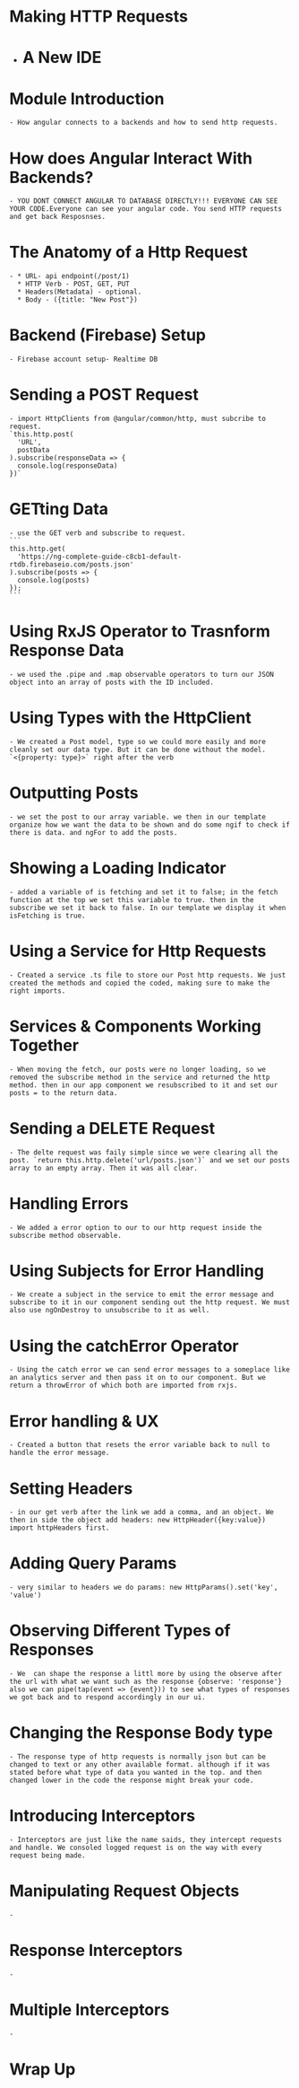 # Making HTTP Requests
  - # A New IDE
  # Module Introduction
    - How angular connects to a backends and how to send http requests.
  # How does Angular Interact With Backends?
    - YOU DONT CONNECT ANGULAR TO DATABASE DIRECTLY!!! EVERYONE CAN SEE YOUR CODE.Everyone can see your angular code. You send HTTP requests and get back Resposnses.
  # The Anatomy of a Http Request
    - * URL- api endpoint(/post/1)
      * HTTP Verb - POST, GET, PUT 
      * Headers(Metadata) - optional.
      * Body - ({title: "New Post"})
  # Backend (Firebase) Setup
    - Firebase account setup- Realtime DB
  # Sending a POST Request
    - import HttpClients from @angular/common/http, must subcribe to request.
    `this.http.post(
      'URL',
      postData
    ).subscribe(responseData => {
      console.log(responseData)
    })`
  # GETting Data
    - use the GET verb and subscribe to request.
    ```
    this.http.get(
      'https://ng-complete-guide-c8cb1-default-rtdb.firebaseio.com/posts.json'
    ).subscribe(posts => {
      console.log(posts)
    });
    ```
  
  # Using RxJS Operator to Trasnform Response Data
    - we used the .pipe and .map observable operators to turn our JSON object into an array of posts with the ID included.
  # Using Types with the HttpClient
    - We created a Post model, type so we could more easily and more cleanly set our data type. But it can be done without the model. `<{property: type}>` right after the verb
  # Outputting Posts
    - we set the post to our array variable. we then in our template organize how we want the data to be shown and do some ngif to check if there is data. and ngFor to add the posts.
  # Showing a Loading Indicator
    - added a variable of is fetching and set it to false; in the fetch function at the top we set this variable to true. then in the subscribe we set it back to false. In our template we display it when isFetching is true.
  # Using a Service for Http Requests
    - Created a service .ts file to store our Post http requests. We just created the methods and copied the coded, making sure to make the right imports.
  # Services & Components Working Together
    - When moving the fetch, our posts were no longer loading, so we removed the subscribe method in the service and returned the http method. then in our app component we resubscribed to it and set our posts = to the return data.
  # Sending a DELETE Request
    - The delte request was faily simple since we were clearing all the post. `return this.http.delete('url/posts.json')` and we set our posts array to an empty array. Then it was all clear.
  # Handling Errors
    - We added a error option to our to our http request inside the subscribe method observable.
  # Using Subjects for Error Handling
    - We create a subject in the service to emit the error message and subscribe to it in our component sending out the http request. We must also use ngOnDestroy to unsubscribe to it as well.
  # Using the catchError Operator
    - Using the catch error we can send error messages to a someplace like an analytics server and then pass it on to our component. But we return a throwError of which both are imported from rxjs.
  # Error handling & UX
    - Created a button that resets the error variable back to null to handle the error message.
  # Setting Headers
    - in our get verb after the link we add a comma, and an object. We then in side the object add headers: new HttpHeader({key:value}) import httpHeaders first. 
  # Adding Query Params
    - very similar to headers we do params: new HttpParams().set('key', 'value')
  # Observing Different Types of Responses
    - We  can shape the response a littl more by using the observe after the url with what we want such as the response {observe: 'response'} also we can pipe(tap(event => {event})) to see what types of responses we got back and to respond accordingly in our ui.
  # Changing the Response Body type
    - The response type of http requests is normally json but can be changed to text or any other available format. although if it was stated before what type of data you wanted in the top. and then changed lower in the code the response might break your code.
  # Introducing Interceptors
    - Interceptors are just like the name saids, they intercept requests and handle. We consoled logged request is on the way with every request being made.
  # Manipulating Request Objects
    - 
  # Response Interceptors
    - 
  # Multiple Interceptors
    - 
  # Wrap Up
  